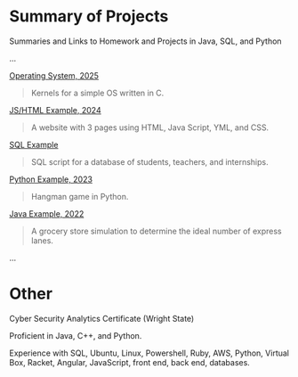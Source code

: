 
# Summary of Projects
Summaries and Links to Homework and Projects in Java, SQL, and Python

...

[Operating System, 2025](https://github.com/Anna-E-Crafton/Example-Code/tree/main/OperatingSystem)

  > Kernels for a simple OS written in C.

[JS/HTML Example, 2024](https://github.com/Anna-E-Crafton/Example-Code/tree/main/WebDesFinal) 

  > A website with 3 pages using HTML, Java Script, YML, and CSS. 
  
[SQL Example](https://github.com/Anna-E-Crafton/Example-Code/blob/main/Database.sql)

  > SQL script for a database of students, teachers, and internships.

[Python Example, 2023](https://github.com/Anna-E-Crafton/Example-Code/blob/main/Hangman.py)

  > Hangman game in Python.


[Java Example, 2022](https://github.com/Anna-E-Crafton/Example-Code/blob/main/CraftonAnnaSimulation.java)

  > A grocery store simulation to determine the ideal number of express lanes.

... 

# Other 

Cyber Security Analytics Certificate (Wright State) 

Proficient in Java, C++, and Python. 

Experience with SQL, Ubuntu, Linux, Powershell, Ruby, AWS, Python, Virtual Box, Racket, Angular, JavaScript, front end, back end, databases.



